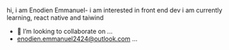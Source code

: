 hi, i am Enodien Emmanuel- 
i am interested in front end dev 
i am currently learning, react native and taiwind
- 💞️ I’m looking to collaborate on ...
- enodien.emmanuel2424@outlook.com ...

<!---
bango2424/bango2424 is a ✨ special ✨ repository because its `README.md` (this file) appears on your GitHub profile.
You can click the Preview link to take a look at your changes.
--->
